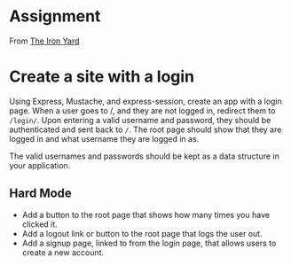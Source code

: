 # Assignment
From [The Iron Yard](https://newline.theironyard.com/cohorts/15/courses/10/projects/77)

# Create a site with a login
Using Express, Mustache, and express-session, create an app with a login page. When a user goes to /, and they are not logged in, redirect them to `/login/`. Upon entering a valid username and password, they should be authenticated and sent back to `/`. The root page should show that they are logged in and what username they are logged in as.

The valid usernames and passwords should be kept as a data structure in your application.

## Hard Mode
* Add a button to the root page that shows how many times you have clicked it.
* Add a logout link or button to the root page that logs the user out.
* Add a signup page, linked to from the login page, that allows users to create a new account.